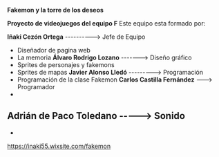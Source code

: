 **Fakemon y la torre de los deseos**

**Proyecto de videojuegos del equipo F**
Este equipo esta formado por:

**Iñaki Cezón Ortega** ----------> Jefe de Equipo 
 - Diseñador de pagina web
 - La memoria
**Álvaro Rodrigo Lozano** -------> Diseño gráfico
 - Sprites de personajes y fakemons
 - Sprites de mapas
**Javier Alonso Lledó** ---------> Programación
 - Programación de la clase Fakemon
**Carlos Castilla Fernández** ---> Programador
 -
**Adrián de Paco Toledano** -----> Sonido
 -
-
https://inaki55.wixsite.com/fakemon

